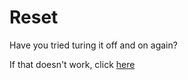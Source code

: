 # Reset

Have you tried turing it off and on again?

If that doesn't work, click [here](https://www.youtube.com/watch?v=xvFZjo5PgG0)

